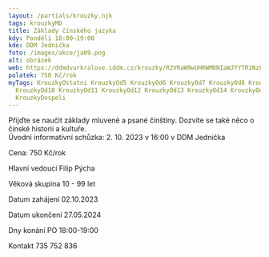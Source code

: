 ```yaml
---
layout: /partials/krouzky.njk
tags: krouzkyMD
title: Základy čínského jazyka
kdy: Pondělí 18:00–19:00
kde: DDM Jednička
foto: /images/akce/ja09.png
alt: obrázek
web: https://ddmdvurkralove.iddm.cz/krouzky/R2VRaW9wUHRWMDNIaWJYYTR1NzFzNXlWbG5TRUJqTjB4Q2VHUkxNYjhMYz0=
polatek: 750 Kč/rok
myTags: KrouzkyOstatni KrouzkyOd5 KrouzkyOd6 KrouzkyOd7 KrouzkyOd8 KrouzkyOd9
  KrouzkyOd10 KrouzkyOd11 KrouzkyOd12 KrouzkyOd13 KrouzkyOd14 KrouzkyOd15
  KrouzkyDospeli
---
```



Přijďte se naučit základy mluvené a psané čínštiny. Dozvíte se také něco o čínské historii a kultuře.\
Úvodní informativní schůzka: 2. 10. 2023 v 16:00 v DDM Jednička

Cena: 750 Kč/rok

Hlavní vedoucí Filip Pýcha

Věková skupina 10 - 99 let

Datum zahájení 02.10.2023

Datum ukončení 27.05.2024

Dny konání PO 18:00-19:00

Kontakt 735 752 836